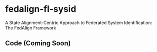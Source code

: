 # fedalign-fl-sysid
A State Alignment-Centric Approach to Federated System Identification: The FedAlign Framework

## Code (Coming Soon)
